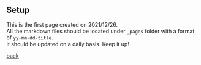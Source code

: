 ## Setup

This is the first page created on 2021/12/26.  
All the markdown files should be located under `_pages` folder with a format of `yy-mm-dd-title`.  
It should be updated on a daily basis. Keep it up!

[back](index.md)